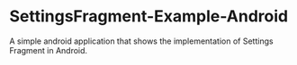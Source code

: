 # SettingsFragment-Example-Android
A simple android application that shows the implementation of Settings Fragment in Android.
